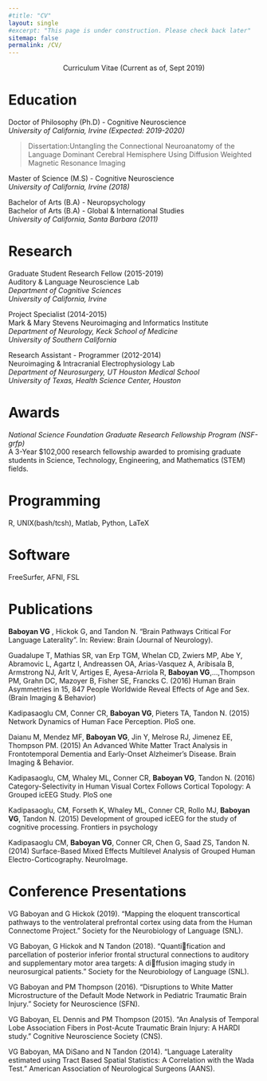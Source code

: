 ```yaml
---
#title: "CV"
layout: single
#excerpt: "This page is under construction. Please check back later"
sitemap: false
permalink: /CV/
---
```

<p style="text-align: center;">
Curriculum Vitae (Current as of, Sept 2019)
</p>

# Education
Doctor of Philosophy (Ph.D) - Cognitive Neuroscience <br/>
*University of California, Irvine (Expected: 2019-2020)* <br/>
>Dissertation:Untangling the Connectional Neuroanatomy of the Language Dominant Cerebral Hemisphere Using Diffusion Weighted Magnetic Resonance Imaging

Master of Science (M.S) - Cognitive Neuroscience<br/>
*University of California, Irvine  (2018)* <br/>

Bachelor of Arts (B.A) - Neuropsychology <br/>
Bachelor of Arts (B.A) - Global & International Studies <br/>
*University of California, Santa Barbara (2011)* <br/>

# Research
Graduate Student Research Fellow (2015-2019) <br/>
Auditory & Language Neuroscience Lab <br/>
*Department of Cognitive Sciences* <br/>
*University of California, Irvine*

Project Specialist (2014-2015) <br/>
Mark & Mary Stevens Neuroimaging and Informatics Institute <br/>
*Department of Neurology, Keck School of Medicine*  <br/>
*University of Southern California*

Research Assistant - Programmer (2012-2014) <br/>
Neuroimaging & Intracranial Electrophysiology Lab  <br/>
*Department of Neurosurgery, UT Houston Medical School* <br/>
*University of Texas, Health Science Center, Houston*

# Awards
*National Science Foundation Graduate Research Fellowship Program (NSF-grfp) <br/>*
A 3-Year $102,000 research fellowship awarded to promising graduate students in Science, Technology, Engineering, and Mathematics (STEM) fields. <br/>

# Programming
R, UNIX(bash/tcsh), Matlab, Python, LaTeX

# Software
FreeSurfer, AFNI, FSL

# Publications
**Baboyan VG** , Hickok G, and Tandon N. “Brain Pathways Critical For Language Laterality”.
In: Review: Brain (Journal of Neurology).

Guadalupe T, Mathias SR, van Erp TGM, Whelan CD, Zwiers MP, Abe Y, Abramovic L, Agartz I, Andreassen OA, Arias-Vasquez A, Aribisala B, Armstrong NJ, Arlt V, Artiges E, Ayesa-Arriola R, **Baboyan VG**,…,Thompson PM, Grahn DC, Mazoyer B, Fisher SE, Francks C. (2016) Human Brain Asymmetries in 15, 847 People Worldwide Reveal Effects of Age and Sex. (Brain Imaging & Behavior)

Kadipasaoglu CM, Conner CR,  **Baboyan VG**, Pieters TA, Tandon N. (2015) Network Dynamics of Human Face Perception. PloS one.

Daianu M, Mendez MF, **Baboyan VG**, Jin Y, Melrose RJ, Jimenez EE, Thompson PM. (2015) An Advanced White Matter Tract Analysis in Frontotemporal Dementia and Early-Onset Alzheimer’s Disease. Brain Imaging & Behavior.

Kadipasaoglu, CM, Whaley ML, Conner CR, **Baboyan VG**, Tandon N. (2016) Category-Selectivity in Human Visual Cortex Follows Cortical Topology: A Grouped icEEG Study. PloS one

Kadipasaoglu, CM, Forseth K, Whaley ML, Conner CR, Rollo MJ, **Baboyan VG**, Tandon N. (2015) Development of grouped icEEG for the study of cognitive processing. Frontiers in psychology

Kadipasaoglu CM, **Baboyan VG**, Conner CR, Chen G, Saad ZS, Tandon N. (2014) Surface-Based Mixed Effects Multilevel Analysis of Grouped Human Electro-Corticography. NeuroImage.

# Conference Presentations
VG Baboyan and G Hickok (2019). “Mapping the eloquent transcortical pathways
to the ventrolateral prefrontal cortex using data from the Human Connectome
Project.” Society for the Neurobiology of Language (SNL).

VG Baboyan, G Hickok and N Tandon (2018). “Quantification and parcellation of
posterior inferior frontal structural connections to auditory and supplementary
motor area targets: A diffusion imaging study in neurosurgical patients.” Society
for the Neurobiology of Language (SNL).

VG Baboyan and PM Thompson (2016). “Disruptions to White Matter Microstructure of the Default Mode Network in Pediatric Traumatic Brain Injury.” Society for
Neuroscience (SFN).

VG Baboyan, EL Dennis and PM Thompson (2015). “An Analysis of Temporal Lobe
Association Fibers in Post-Acute Traumatic Brain Injury: A HARDI study.” Cognitive Neuroscience Society (CNS).

VG Baboyan, MA DiSano and N Tandon (2014). “Language Laterality estimated
using Tract Based Spatial Statistics: A Correlation with the Wada Test.” American
Association of Neurological Surgeons (AANS).
